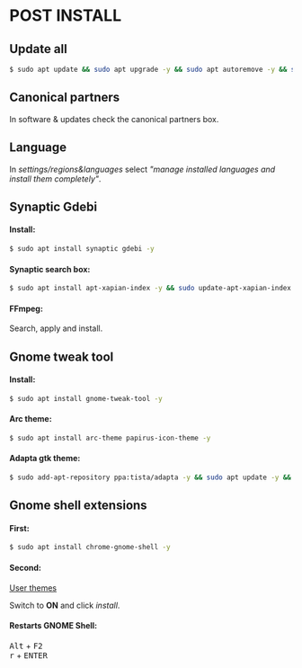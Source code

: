 # POST INSTALL
## Update all

```sh
$ sudo apt update && sudo apt upgrade -y && sudo apt autoremove -y && sudo apt install -f -y && sudo apt auto-clean -y
```

## Canonical partners

In software & updates check the canonical partners box.

## Language

In *settings/regions&languages* select *"manage installed languages and install them completely"*.

## Synaptic Gdebi
#### Install:

```sh
$ sudo apt install synaptic gdebi -y
```

#### Synaptic search box:

```sh
$ sudo apt install apt-xapian-index -y && sudo update-apt-xapian-index -vf
```

#### FFmpeg:

Search, apply and install.

## Gnome tweak tool
#### Install:

```sh
$ sudo apt install gnome-tweak-tool -y
```

#### Arc theme:

```sh
$ sudo apt install arc-theme papirus-icon-theme -y
```

#### Adapta gtk theme:

```sh
$ sudo add-apt-repository ppa:tista/adapta -y && sudo apt update -y && sudo apt install adapta-gtk-theme -y
```

## Gnome shell extensions
#### First:

```sh
$ sudo apt install chrome-gnome-shell -y
```

#### Second:

[User themes](https://extensions.gnome.org/extension/19/user-themes/)

Switch to **ON** and click *install*.

#### Restarts GNOME Shell:

<kbd>Alt</kbd> + <kbd>F2</kbd><br>
<kbd>r</kbd> + <kbd>ENTER</kbd>